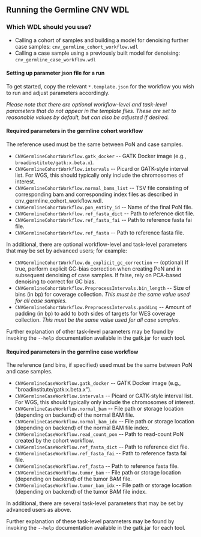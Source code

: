 ## Running the Germline CNV WDL

### Which WDL should you use?

- Calling a cohort of samples and building a model for denoising further case samples: ``cnv_germline_cohort_workflow.wdl``
- Calling a case sample using a previously built model for denoising: ``cnv_germline_case_workflow.wdl``

#### Setting up parameter json file for a run

To get started, copy the relevant ``*.template.json`` for the workflow you wish to run and adjust parameters accordingly.  

*Please note that there are optional workflow-level and task-level parameters that do not appear in the template files.  These are set to reasonable values by default, but can also be adjusted if desired.*

#### Required parameters in the germline cohort workflow

The reference used must be the same between PoN and case samples.

- ``CNVGermlineCohortWorkflow.gatk_docker`` -- GATK Docker image (e.g., ``broadinstitute/gatk:x.beta.x``).
- ``CNVGermlineCohortWorkflow.intervals`` -- Picard or GATK-style interval list.  For WGS, this should typically only include the chromosomes of interest.
- ``CNVGermlineCohortWorkflow.normal_bams_list`` -- TSV file consisting of corresponding bam and corresponding index files as described in cnv_germline_cohort_workflow.wdl.
- ``CNVGermlineCohortWorkflow.pon_entity_id`` -- Name of the final PoN file.
- ``CNVGermlineCohortWorkflow.ref_fasta_dict`` -- Path to reference dict file.
- ``CNVGermlineCohortWorkflow.ref_fasta_fai`` -- Path to reference fasta fai file.
- ``CNVGermlineCohortWorkflow.ref_fasta`` -- Path to reference fasta file.

In additional, there are optional workflow-level and task-level parameters that may be set by advanced users; for example:

- ``CNVGermlineCohortWorkflow.do_explicit_gc_correction`` -- (optional) If true, perform explicit GC-bias correction when creating PoN and in subsequent denoising of case samples.  If false, rely on PCA-based denoising to correct for GC bias.
- ``CNVGermlineCohortWorkflow.PreprocessIntervals.bin_length`` -- Size of bins (in bp) for coverage collection.  *This must be the same value used for all case samples.*
- ``CNVGermlineCohortWorkflow.PreprocessIntervals.padding`` -- Amount of padding (in bp) to add to both sides of targets for WES coverage collection.  *This must be the same value used for all case samples.*

Further explanation of other task-level parameters may be found by invoking the ``--help`` documentation available in the gatk.jar for each tool.  

#### Required parameters in the germline case workflow

The reference (and bins, if specified) used must be the same between PoN and case samples.

- ``CNVGermlineCaseWorkflow.gatk_docker`` -- GATK Docker image (e.g., "broadinstitute/gatk:x.beta.x").
- ``CNVGermlineCaseWorkflow.intervals`` -- Picard or GATK-style interval list.  For WGS, this should typically only include the chromosomes of interest.
- ``CNVGermlineCaseWorkflow.normal_bam`` -- File path or storage location (depending on backend) of the normal BAM file.
- ``CNVGermlineCaseWorkflow.normal_bam_idx`` -- File path or storage location (depending on backend) of the normal BAM file index.
- ``CNVGermlineCaseWorkflow.read_count_pon`` -- Path to read-count PoN created by the cohort workflow. 
- ``CNVGermlineCaseWorkflow.ref_fasta_dict`` -- Path to reference dict file.
- ``CNVGermlineCaseWorkflow.ref_fasta_fai`` -- Path to reference fasta fai file.
- ``CNVGermlineCaseWorkflow.ref_fasta`` -- Path to reference fasta file.
- ``CNVGermlineCaseWorkflow.tumor_bam`` -- File path or storage location (depending on backend) of the tumor BAM file.
- ``CNVGermlineCaseWorkflow.tumor_bam_idx`` -- File path or storage location (depending on backend) of the tumor BAM file index.

In additional, there are several task-level parameters that may be set by advanced users as above.

Further explanation of these task-level parameters may be found by invoking the ``--help`` documentation available in the gatk.jar for each tool.